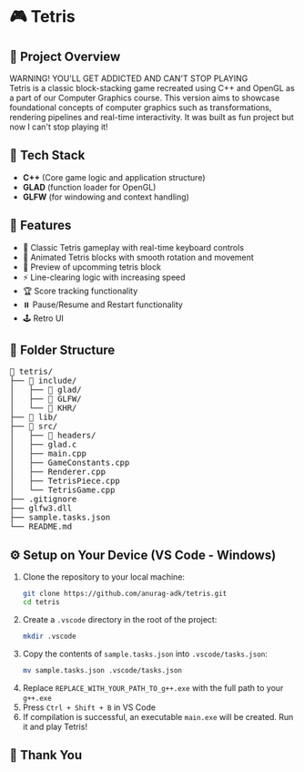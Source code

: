 # 🎮 Tetris

## 📌 Project Overview

WARNING! YOU'LL GET ADDICTED AND CAN'T STOP PLAYING<br>
Tetris is a classic block-stacking game recreated using C++ and OpenGL as a part of our Computer Graphics course. This version aims to showcase foundational concepts of computer graphics such as transformations, rendering pipelines and real-time interactivity. It was built as fun project but now I can't stop playing it!

## 🔧 Tech Stack

- **C++** (Core game logic and application structure)
- **GLAD** (function loader for OpenGL)
- **GLFW** (for windowing and context handling)

## 🚀 Features

- 🎲 Classic Tetris gameplay with real-time keyboard controls
- 🔄 Animated Tetris blocks with smooth rotation and movement
- 🔮 Preview of upcomming tetris block
- ⚡ Line-clearing logic with increasing speed
- 🏆 Score tracking functionality
- ⏸️ Pause/Resume and Restart functionality
- 🕹️ Retro UI

## 📂 Folder Structure

<pre>📁 tetris/
├── 📁 include/
│   ├── 📁 glad/
│   ├── 📁 GLFW/
│   └── 📁 KHR/
├── 📁 lib/
├── 📁 src/
│   ├── 📁 headers/
│   ├── glad.c
│   ├── main.cpp
│   ├── GameConstants.cpp
│   ├── Renderer.cpp
│   ├── TetrisPiece.cpp
│   └── TetrisGame.cpp
├── .gitignore
├── glfw3.dll
├── sample.tasks.json
└── README.md
</pre>

## ⚙️ Setup on Your Device (VS Code - Windows)

1. Clone the repository to your local machine:
   ```bash
   git clone https://github.com/anurag-adk/tetris.git
   cd tetris
   ```
2. Create a `.vscode` directory in the root of the project:
   ```bash
   mkdir .vscode
   ```
3. Copy the contents of `sample.tasks.json` into `.vscode/tasks.json`:
   ```bash
   mv sample.tasks.json .vscode/tasks.json
   ```
4. Replace `REPLACE_WITH_YOUR_PATH_TO_g++.exe` with the full path to your `g++.exe`
5. Press `Ctrl + Shift + B` in VS Code
6. If compilation is successful, an executable `main.exe` will be created. Run it and play Tetris!

## 🙏 Thank You
